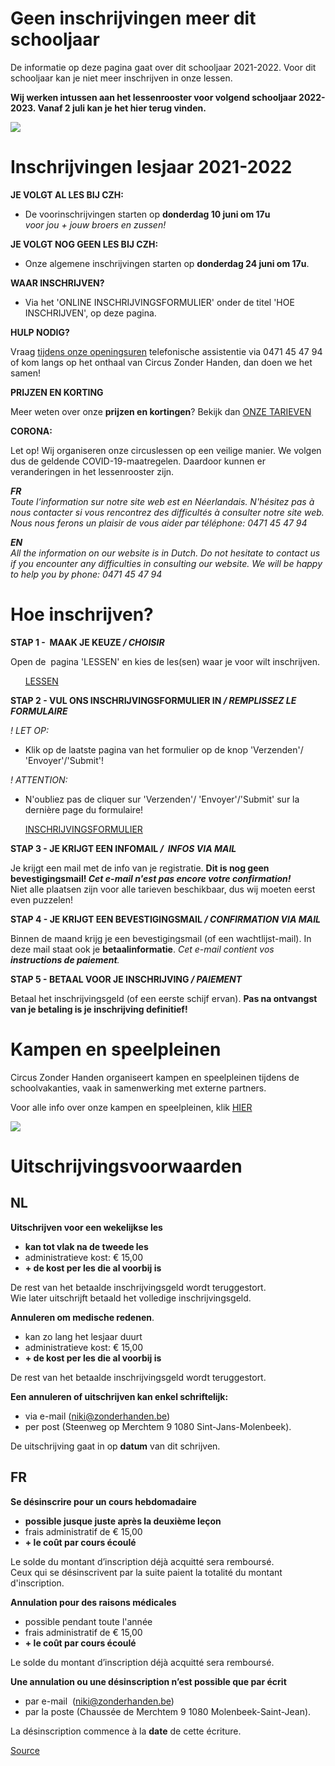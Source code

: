 Geen inschrijvingen meer dit schooljaar
=======================================

De informatie op deze pagina gaat over dit schooljaar 2021-2022. Voor dit schooljaar kan je niet meer inschrijven in onze lessen.

**Wij werken intussen aan het lessenrooster voor volgend schooljaar 2022-2023. Vanaf 2 juli kan je het hier terug vinden.**

![](https://www.circuszonderhanden.be//files/rood/bol.gif)

Inschrijvingen lesjaar 2021-2022
================================

**JE VOLGT AL LES BIJ CZH:**

*   De voorinschrijvingen starten op **donderdag 10 juni om 17u**   
    *voor jou + jouw broers en zussen!*

**JE VOLGT NOG GEEN LES BIJ CZH:**

*   Onze algemene inschrijvingen starten op **donderdag 24 juni om 17u**.  

**WAAR INSCHRIJVEN?**

*   Via het 'ONLINE INSCHRIJVINGSFORMULIER' onder de titel 'HOE INSCHRIJVEN', op deze pagina.

**HULP NODIG?**

Vraag [tijdens onze openingsuren](https://www.circuszonderhanden.be/contact) telefonische assistentie via 0471 45 47 94 of kom langs op het onthaal van Circus Zonder Handen, dan doen we het samen!

**PRIJZEN EN KORTING**

Meer weten over onze **prijzen en kortingen**? Bekijk dan [ONZE TARIEVEN](https://www.circuszonderhanden.be/prijzen-1)

**CORONA:**

Let op! Wij organiseren onze circuslessen op een veilige manier. We volgen dus de geldende COVID-19-maatregelen. Daardoor kunnen er veranderingen in het lessenrooster zijn. 

***FR**  
Toute l’information sur notre site web est en Néerlandais. N'hésitez pas à nous contacter si vous rencontrez des difficultés à consulter notre site web. Nous nous ferons un plaisir de vous aider par téléphone: 0471 45 47 94*

***EN**  
All the information on our website is in Dutch. Do not hesitate to contact us if you encounter any difficulties in consulting our website. We will be happy to help you by phone: 0471 45 47 94*

Hoe inschrijven?
================

**STAP 1 -  MAAK JE KEUZE */ CHOISIR***  
  
Open de  pagina 'LESSEN' en kies de les(sen) waar je voor wilt inschrijven. 

      [LESSEN](https://www.circuszonderhanden.be/lessen)

**STAP 2 - VUL ONS INSCHRIJVINGSFORMULIER IN */ REMPLISSEZ LE FORMULAIRE***

*! LET OP:*

*   Klik op de laatste pagina van het formulier op de knop 'Verzenden'/ 'Envoyer'/'Submit'!

*! ATTENTION:*

*   N'oubliez pas de cliquer sur 'Verzenden'/ 'Envoyer'/'Submit' sur la dernière page du formulaire!

      [INSCHRIJVINGSFORMULIER](https://forms.gle/gJAkhJYjyiEQaF527) 

**STAP 3 - JE KRIJGT EEN INFOMAIL */  INFOS VIA MAIL***

Je krijgt een mail met de info van je registratie. **Dit is nog geen bevestigingsmail! *Cet e-mail n'est pas encore votre confirmation!***  
Niet alle plaatsen zijn voor alle tarieven beschikbaar, dus wij moeten eerst even puzzelen!

**STAP 4 - JE KRIJGT EEN BEVESTIGINGSMAIL */ CONFIRMATION VIA MAIL***

Binnen de maand krijg je een bevestigingsmail (of een wachtlijst-mail). In deze mail staat ook je **betaalinformatie**. *Cet e-mail contient vos **instructions de paiement**.*

**STAP 5 - BETAAL VOOR JE INSCHRIJVING */ PAIEMENT***

Betaal het inschrijvingsgeld (of een eerste schijf ervan). **Pas na ontvangst van je betaling is je inschrijving definitief!** 

Kampen en speelpleinen
======================

Circus Zonder Handen organiseert kampen en speelpleinen tijdens de schoolvakanties, vaak in samenwerking met externe partners.

Voor alle info over onze kampen en speelpleinen, klik [HIER](https://www.circuszonderhanden.be/kampen)

![](https://www.circuszonderhanden.be/img/placeholder.png)

Uitschrijvingsvoorwaarden
=========================

NL
--

**Uitschrijven voor een wekelijkse les**

*   **kan tot vlak na de tweede les**
*   administratieve kost: € 15,00
*   **\+ de kost per les die al voorbij is** 

De rest van het betaalde inschrijvingsgeld wordt teruggestort.  
Wie later uitschrijft betaald het volledige inschrijvingsgeld. 

**Annuleren om medische redenen**.

*   kan zo lang het lesjaar duurt
*   administratieve kost: € 15,00
*   **\+ de kost per les die al voorbij is** 

De rest van het betaalde inschrijvingsgeld wordt teruggestort. 

**Een annuleren of uitschrijven kan enkel schriftelijk:**

*   via e-mail ([niki@zonderhanden.be](mailto:niki@zonderhanden.be))
*   per post (Steenweg op Merchtem 9 1080 Sint-Jans-Molenbeek). 

De uitschrijving gaat in op **datum** van dit schrijven. 

FR
--

**Se désinscrire pour un cours hebdomadaire**

*   **possible jusque juste après la deuxième leçon**
*   frais administratif de € 15,00
*   **\+ le coût par cours écoulé**

Le solde du montant d’inscription déjà acquitté sera remboursé.  
Ceux qui se désinscrivent par la suite paient la totalité du montant d'inscription. 

**Annulation pour des raisons médicales**

*   possible pendant toute l'année
*   frais administratif de € 15,00
*   **\+ le coût par cours écoulé**

Le solde du montant d’inscription déjà acquitté sera remboursé.

**Une annulation ou une désinscription n’est possible que par écrit**

*   par e-mail  ([niki@zonderhanden.be](mailto:niki@zonderhanden.be))
*   par la poste (Chaussée de Merchtem 9 1080 Molenbeek-Saint-Jean). 

La désinscription commence à la **date** de cette écriture. 

[Source](https://www.circuszonderhanden.be/inschrijven)